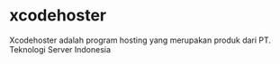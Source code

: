# xcodehoster
Xcodehoster adalah program hosting yang merupakan produk dari PT. Teknologi Server Indonesia
